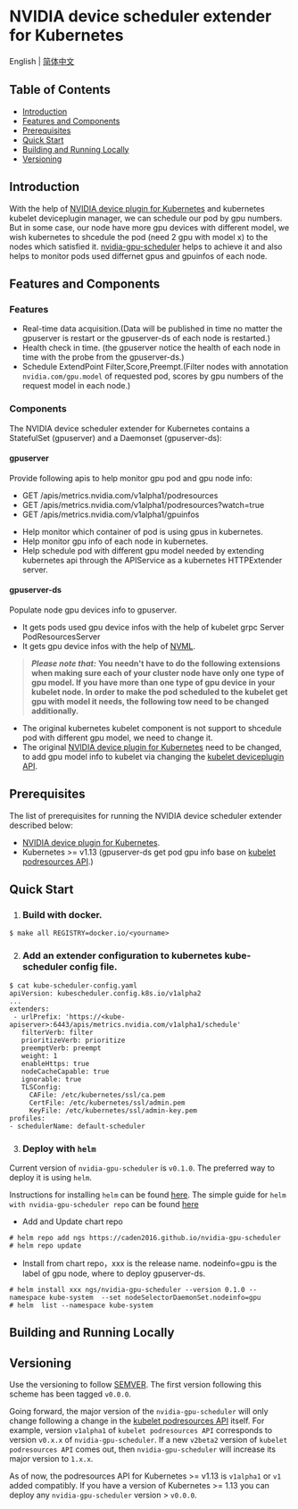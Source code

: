 # NVIDIA device scheduler extender for Kubernetes
English | [简体中文](./README-zh_CN.md)
## Table of Contents

- [Introduction](#Introduction)
- [Features and Components](#Features-and-Components)
- [Prerequisites](#prerequisites)
- [Quick Start](#quick-start)
- [Building and Running Locally](#building-and-running-locally)
- [Versioning](#versioning)


## Introduction

With the help of [NVIDIA device plugin for Kubernetes](https://github.com/NVIDIA/k8s-device-plugin#readme) and kubernetes kubelet deviceplugin manager, we can schedule our pod by gpu numbers.
But in some case, our node have more gpu devices with different model, we wish kubernetes to shcedule the pod (need 2 gpu with model x) to the nodes which satisfied it. [nvidia-gpu-scheduler](https://github.com/caden2016/nvidia-gpu-scheduler/blob/master/README.md) helps to achieve it and also helps to monitor pods used differnet gpus and gpuinfos of each node.

## Features and Components
### Features
- Real-time data acquisition.(Data will be published in time no matter the gpuserver is restart or the gpuserver-ds of each node is restarted.)
- Health check in time. (the gpuserver notice the health of each node in time with the probe from the gpuserver-ds.)
- Schedule ExtendPoint Filter,Score,Preempt.(Filter nodes with annotation `nvidia.com/gpu.model` of requested pod, scores by gpu numbers of the request model in each node.)
### Components
The NVIDIA device scheduler extender for Kubernetes contains a StatefulSet (gpuserver) and a Daemonset (gpuserver-ds):
#### gpuserver
Provide following apis to help monitor gpu pod and gpu node info:
* GET /apis/metrics.nvidia.com/v1alpha1/podresources
* GET /apis/metrics.nvidia.com/v1alpha1/podresources?watch=true
* GET /apis/metrics.nvidia.com/v1alpha1/gpuinfos

- Help monitor which container of pod is using gpus in kubernetes.
- Help monitor gpu info of each node in kubernetes.
- Help schedule pod with different gpu model needed by extending kubernetes api through the APIService as a kubernetes HTTPExtender server.


#### gpuserver-ds
Populate node gpu devices info to gpuserver.
- It gets pods used gpu device infos with the help of kubelet grpc Server PodResourcesServer
- It gets gpu device infos with the help of [NVML](https://github.com/NVIDIA/go-nvml/blob/master/README.md).

> **_Please note that:_** **You needn't have to do the following extensions when making sure each of your cluster node have only one type of gpu model. If you have more than one type of gpu device in your kubelet node. In order to make the pod scheduled to the kubelet get gpu with model it needs, the following tow need to be changed additionally.**
- The original kubernetes kubelet component is not support to shcedule pod with different gpu model, we need to change it.
- The original [NVIDIA device plugin for Kubernetes](https://github.com/NVIDIA/k8s-device-plugin#readme) need to be changed, to add gpu model info to kubelet via changing the [kubelet deviceplugin API](https://github.com/kubernetes/kubelet/blob/master/pkg/apis/deviceplugin/v1beta1/api.proto).

## Prerequisites

The list of prerequisites for running the NVIDIA device scheduler extender described below:
* [NVIDIA device plugin for Kubernetes](https://github.com/NVIDIA/k8s-device-plugin#readme).
* Kubernetes >= v1.13 (gpuserver-ds get pod gpu info base on [kubelet podresources API](https://github.com/kubernetes/kubelet/blob/master/pkg/apis/podresources/v1alpha1/api.proto).)

## Quick Start
1. ### Build with docker.
```shell
$ make all REGISTRY=docker.io/<yourname>
```
2. ### Add an extender configuration to kubernetes kube-scheduler config file.
 ```shell
$ cat kube-scheduler-config.yaml
apiVersion: kubescheduler.config.k8s.io/v1alpha2
...
extenders:
  - urlPrefix: 'https://<kube-apiserver>:6443/apis/metrics.nvidia.com/v1alpha1/schedule'
    filterVerb: filter
    prioritizeVerb: prioritize
    preemptVerb: preempt
    weight: 1
    enableHttps: true
    nodeCacheCapable: true
    ignorable: true
    TLSConfig:
      CAFile: /etc/kubernetes/ssl/ca.pem
      CertFile: /etc/kubernetes/ssl/admin.pem
      KeyFile: /etc/kubernetes/ssl/admin-key.pem
profiles:
- schedulerName: default-scheduler
```
3. ### Deploy with `helm`
Current version of `nvidia-gpu-scheduler` is `v0.1.0`.
The preferred way to deploy it is using `helm`.

Instructions for installing `helm` can be found [here](https://helm.sh/docs/intro/install/).
The simple guide for `helm with nvidia-gpu-scheduler repo` can be found [here](https://caden2016.github.io/nvidia-gpu-scheduler)
* Add and Update chart repo
```shell
# helm repo add ngs https://caden2016.github.io/nvidia-gpu-scheduler
# helm repo update
```
* Install from chart repo，xxx is the release name. nodeinfo=gpu is the label of gpu node, where to deploy gpuserver-ds.
```shell
# helm install xxx ngs/nvidia-gpu-scheduler --version 0.1.0 --namespace kube-system  --set nodeSelectorDaemonSet.nodeinfo=gpu
# helm  list --namespace kube-system
```

## Building and Running Locally

## Versioning
Use the versioning to follow [SEMVER](https://semver.org/). The first version following this scheme has been tagged `v0.0.0`.

Going forward, the major version of the `nvidia-gpu-scheduler` will only change
following a change in the [kubelet podresources API](https://github.com/kubernetes/kubelet/blob/master/pkg/apis/podresources/v1alpha1/api.proto) itself.
For example, version `v1alpha1` of `kubelet podresources API` corresponds to version `v0.x.x` of `nvidia-gpu-scheduler`.
If a new `v2beta2` version of `kubelet podresources API` comes out, then `nvidia-gpu-scheduler` will increase its major version to `1.x.x`.

As of now, the podresources API for Kubernetes >= v1.13 is `v1alpha1` or `v1` added compatibly.  If you
have a version of Kubernetes >= 1.13 you can deploy any `nvidia-gpu-scheduler` version >
`v0.0.0`.